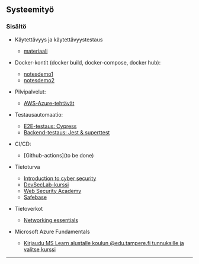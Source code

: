## Systeemityö


### Sisältö

- Käytettävyys ja käytettävyystestaus
    - [materiaali](./kaytettavyys.html)

- Docker-kontit (docker build, docker-compose, docker hub):
    - [notesdemo1](https://otredu.github.io/docker/notesdemo.html)
    - [notesdemo2](https://otredu.github.io/docker/notesdemofull.html)

- Pilvipalvelut:
    - [AWS-Azure-tehtävät](./cloud_harjoitukset_azure_aws.html)

- Testausautomaatio: 
    - [E2E-testaus: Cypress](../testaus/cypress.html)
    - [Backend-testaus: Jest & superttest](../testaus/jestforrestapi.html)

- CI/CD:
    - [Github-actions](to be done)

- Tietoturva
    - [Introduction to cyber security](https://lms.netacad.com/course/view.php?id=2174201)
    - [DevSecLab-kurssi](https://www.devseclab.io/)
    - [Web Security Academy](https://portswigger.net/web-security/learning-paths)
    - [Safebase](https://safebase.io/)

- Tietoverkot
    - [Networking essentials](https://lms.netacad.com/course/view.php?id=2171961)
    
- Microsoft Azure Fundamentals
    - [Kirjaudu MS Learn alustalle koulun @edu.tampere.fi tunnuksille ja valitse kurssi](https://learn.microsoft.com/en-us/training/student-hub/)    

---
<!-- MS Sertifikaatit:
    - Tarkista onko mahdollista sertifioitua kyberturvallisuuden osalta 

Tarkista mitä on: Azure Dev Tools for Teaching 
Azure for student
Azure for student starter (pienempi)-->

